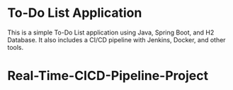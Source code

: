 # To-Do List Application

This is a simple To-Do List application using Java, Spring Boot, and H2 Database. It also includes a CI/CD pipeline with Jenkins, Docker, and other tools.
# Real-Time-CICD-Pipeline-Project
